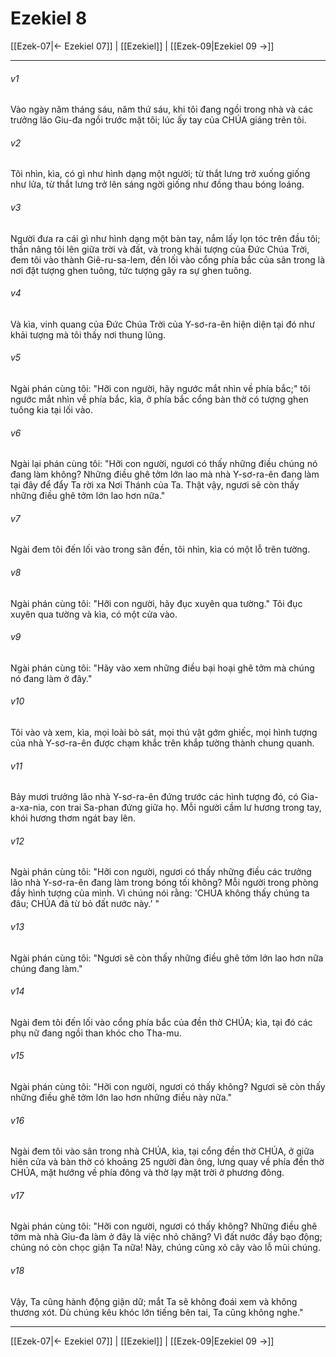 # Ezekiel 8

[[Ezek-07|← Ezekiel 07]] | [[Ezekiel]] | [[Ezek-09|Ezekiel 09 →]]
***



###### v1 
Vào ngày năm tháng sáu, năm thứ sáu, khi tôi đang ngồi trong nhà và các trưởng lão Giu-đa ngồi trước mặt tôi; lúc ấy tay của CHÚA giáng trên tôi. 

###### v2 
Tôi nhìn, kìa, có gì như hình dạng một người; từ thắt lưng trở xuống giống như lửa, từ thắt lưng trở lên sáng ngời giống như đồng thau bóng loáng. 

###### v3 
Người đưa ra cái gì như hình dạng một bàn tay, nắm lấy lọn tóc trên đầu tôi; thần nâng tôi lên giữa trời và đất, và trong khải tượng của Đức Chúa Trời, đem tôi vào thành Giê-ru-sa-lem, đến lối vào cổng phía bắc của sân trong là nơi đặt tượng ghen tuông, tức tượng gây ra sự ghen tuông. 

###### v4 
Và kìa, vinh quang của Đức Chúa Trời của Y-sơ-ra-ên hiện diện tại đó như khải tượng mà tôi thấy nơi thung lũng. 

###### v5 
Ngài phán cùng tôi: "Hỡi con người, hãy ngước mắt nhìn về phía bắc;" tôi ngước mắt nhìn về phía bắc, kìa, ở phía bắc cổng bàn thờ có tượng ghen tuông kia tại lối vào. 

###### v6 
Ngài lại phán cùng tôi: "Hỡi con người, ngươi có thấy những điều chúng nó đang làm không? Những điều ghê tởm lớn lao mà nhà Y-sơ-ra-ên đang làm tại đây để đẩy Ta rời xa Nơi Thánh của Ta. Thật vậy, ngươi sẽ còn thấy những điều ghê tởm lớn lao hơn nữa." 

###### v7 
Ngài đem tôi đến lối vào trong sân đền, tôi nhìn, kìa có một lỗ trên tường. 

###### v8 
Ngài phán cùng tôi: "Hỡi con người, hãy đục xuyên qua tường." Tôi đục xuyên qua tường và kìa, có một cửa vào. 

###### v9 
Ngài phán cùng tôi: "Hãy vào xem những điều bại hoại ghê tởm mà chúng nó đang làm ở đây." 

###### v10 
Tôi vào và xem, kìa, mọi loài bò sát, mọi thú vật gớm ghiếc, mọi hình tượng của nhà Y-sơ-ra-ên được chạm khắc trên khắp tường thành chung quanh. 

###### v11 
Bảy mươi trưởng lão nhà Y-sơ-ra-ên đứng trước các hình tượng đó, có Gia-a-xa-nia, con trai Sa-phan đứng giữa họ. Mỗi người cầm lư hương trong tay, khói hương thơm ngát bay lên. 

###### v12 
Ngài phán cùng tôi: "Hỡi con người, ngươi có thấy những điều các trưởng lão nhà Y-sơ-ra-ên đang làm trong bóng tối không? Mỗi người trong phòng đầy hình tượng của mình. Vì chúng nói rằng: 'CHÚA không thấy chúng ta đâu; CHÚA đã từ bỏ đất nước này.' " 

###### v13 
Ngài phán cùng tôi: "Ngươi sẽ còn thấy những điều ghê tởm lớn lao hơn nữa chúng đang làm." 

###### v14 
Ngài đem tôi đến lối vào cổng phía bắc của đền thờ CHÚA; kìa, tại đó các phụ nữ đang ngồi than khóc cho Tha-mu. 

###### v15 
Ngài phán cùng tôi: "Hỡi con người, ngươi có thấy không? Ngươi sẽ còn thấy những điều ghê tởm lớn lao hơn những điều này nữa." 

###### v16 
Ngài đem tôi vào sân trong nhà CHÚA, kìa, tại cổng đền thờ CHÚA, ở giữa hiên cửa và bàn thờ có khoảng 25 người đàn ông, lưng quay về phía đền thờ CHÚA, mặt hướng về phía đông và thờ lạy mặt trời ở phương đông. 

###### v17 
Ngài phán cùng tôi: "Hỡi con người, ngươi có thấy không? Những điều ghê tởm mà nhà Giu-đa làm ở đây là việc nhỏ chăng? Vì đất nước đầy bạo động; chúng nó còn chọc giận Ta nữa! Này, chúng cũng xỏ cây vào lỗ mũi chúng. 

###### v18 
Vậy, Ta cũng hành động giận dữ; mắt Ta sẽ không đoái xem và không thương xót. Dù chúng kêu khóc lớn tiếng bên tai, Ta cũng không nghe."

***
[[Ezek-07|← Ezekiel 07]] | [[Ezekiel]] | [[Ezek-09|Ezekiel 09 →]]
